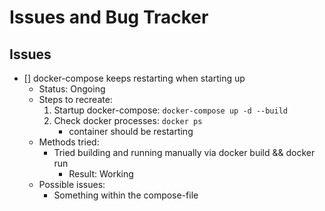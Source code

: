 # Issues and Bug Tracker

## Issues
- [] docker-compose keeps restarting when starting up
    + Status: Ongoing
    - Steps to recreate:
        1. Startup docker-compose: `docker-compose up -d --build`
        2. Check docker processes: `docker ps`
            + container should be restarting
    - Methods tried:
        - Tried building and running manually via docker build && docker run
            + Result: Working
    - Possible issues:
        + Something within the compose-file


